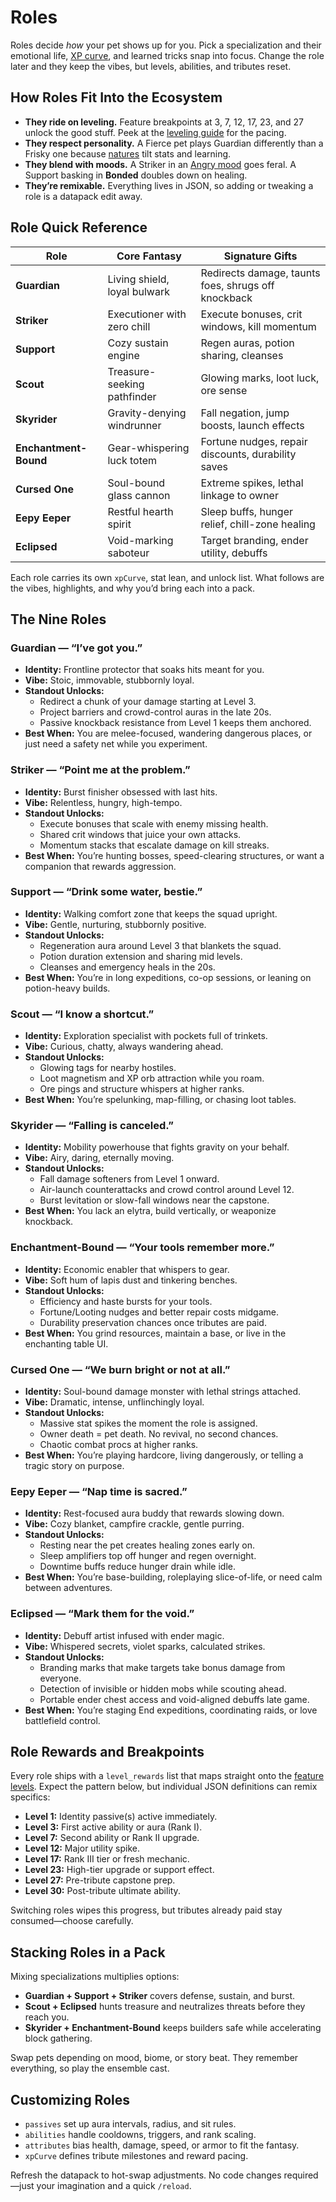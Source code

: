 # Roles

Roles decide *how* your pet shows up for you. Pick a specialization and
their emotional life, [XP curve](leveling.md), and learned tricks snap
into focus. Change the role later and they keep the vibes, but levels,
abilities, and tributes reset.

## How Roles Fit Into the Ecosystem

- **They ride on leveling.** Feature breakpoints at 3, 7, 12, 17, 23, and
  27 unlock the good stuff. Peek at the [leveling guide](leveling.md) for
  the pacing.
- **They respect personality.** A Fierce pet plays Guardian differently
  than a Frisky one because [natures](natures.md) tilt stats and learning.
- **They blend with moods.** A Striker in an [Angry mood](moods.md) goes
  feral. A Support basking in **Bonded** doubles down on healing.
- **They’re remixable.** Everything lives in JSON, so adding or tweaking a
  role is a datapack edit away.

## Role Quick Reference

| Role | Core Fantasy | Signature Gifts |
|------|--------------|-----------------|
| **Guardian** | Living shield, loyal bulwark | Redirects damage, taunts foes, shrugs off knockback |
| **Striker** | Executioner with zero chill | Execute bonuses, crit windows, kill momentum |
| **Support** | Cozy sustain engine | Regen auras, potion sharing, cleanses |
| **Scout** | Treasure-seeking pathfinder | Glowing marks, loot luck, ore sense |
| **Skyrider** | Gravity-denying windrunner | Fall negation, jump boosts, launch effects |
| **Enchantment-Bound** | Gear-whispering luck totem | Fortune nudges, repair discounts, durability saves |
| **Cursed One** | Soul-bound glass cannon | Extreme spikes, lethal linkage to owner |
| **Eepy Eeper** | Restful hearth spirit | Sleep buffs, hunger relief, chill-zone healing |
| **Eclipsed** | Void-marking saboteur | Target branding, ender utility, debuffs |

Each role carries its own `xpCurve`, stat lean, and unlock list. What
follows are the vibes, highlights, and why you’d bring each into a pack.

## The Nine Roles

### Guardian — “I’ve got you.”

- **Identity:** Frontline protector that soaks hits meant for you.
- **Vibe:** Stoic, immovable, stubbornly loyal.
- **Standout Unlocks:**
  - Redirect a chunk of your damage starting at Level 3.
  - Project barriers and crowd-control auras in the late 20s.
  - Passive knockback resistance from Level 1 keeps them anchored.
- **Best When:** You are melee-focused, wandering dangerous places, or
  just need a safety net while you experiment.

### Striker — “Point me at the problem.”

- **Identity:** Burst finisher obsessed with last hits.
- **Vibe:** Relentless, hungry, high-tempo.
- **Standout Unlocks:**
  - Execute bonuses that scale with enemy missing health.
  - Shared crit windows that juice your own attacks.
  - Momentum stacks that escalate damage on kill streaks.
- **Best When:** You’re hunting bosses, speed-clearing structures, or
  want a companion that rewards aggression.

### Support — “Drink some water, bestie.”

- **Identity:** Walking comfort zone that keeps the squad upright.
- **Vibe:** Gentle, nurturing, stubbornly positive.
- **Standout Unlocks:**
  - Regeneration aura around Level 3 that blankets the squad.
  - Potion duration extension and sharing mid levels.
  - Cleanses and emergency heals in the 20s.
- **Best When:** You’re in long expeditions, co-op sessions, or leaning on
  potion-heavy builds.

### Scout — “I know a shortcut.”

- **Identity:** Exploration specialist with pockets full of trinkets.
- **Vibe:** Curious, chatty, always wandering ahead.
- **Standout Unlocks:**
  - Glowing tags for nearby hostiles.
  - Loot magnetism and XP orb attraction while you roam.
  - Ore pings and structure whispers at higher ranks.
- **Best When:** You’re spelunking, map-filling, or chasing loot tables.

### Skyrider — “Falling is canceled.”

- **Identity:** Mobility powerhouse that fights gravity on your behalf.
- **Vibe:** Airy, daring, eternally moving.
- **Standout Unlocks:**
  - Fall damage softeners from Level 1 onward.
  - Air-launch counterattacks and crowd control around Level 12.
  - Burst levitation or slow-fall windows near the capstone.
- **Best When:** You lack an elytra, build vertically, or weaponize
  knockback.

### Enchantment-Bound — “Your tools remember more.”

- **Identity:** Economic enabler that whispers to gear.
- **Vibe:** Soft hum of lapis dust and tinkering benches.
- **Standout Unlocks:**
  - Efficiency and haste bursts for your tools.
  - Fortune/Looting nudges and better repair costs midgame.
  - Durability preservation chances once tributes are paid.
- **Best When:** You grind resources, maintain a base, or live in the
  enchanting table UI.

### Cursed One — “We burn bright or not at all.”

- **Identity:** Soul-bound damage monster with lethal strings attached.
- **Vibe:** Dramatic, intense, unflinchingly loyal.
- **Standout Unlocks:**
  - Massive stat spikes the moment the role is assigned.
  - Owner death = pet death. No revival, no second chances.
  - Chaotic combat procs at higher ranks.
- **Best When:** You’re playing hardcore, living dangerously, or telling
  a tragic story on purpose.

### Eepy Eeper — “Nap time is sacred.”

- **Identity:** Rest-focused aura buddy that rewards slowing down.
- **Vibe:** Cozy blanket, campfire crackle, gentle purring.
- **Standout Unlocks:**
  - Resting near the pet creates healing zones early on.
  - Sleep amplifiers top off hunger and regen overnight.
  - Downtime buffs reduce hunger drain while idle.
- **Best When:** You’re base-building, roleplaying slice-of-life, or need
  calm between adventures.

### Eclipsed — “Mark them for the void.”

- **Identity:** Debuff artist infused with ender magic.
- **Vibe:** Whispered secrets, violet sparks, calculated strikes.
- **Standout Unlocks:**
  - Branding marks that make targets take bonus damage from everyone.
  - Detection of invisible or hidden mobs while scouting ahead.
  - Portable ender chest access and void-aligned debuffs late game.
- **Best When:** You’re staging End expeditions, coordinating raids, or
  love battlefield control.

## Role Rewards and Breakpoints

Every role ships with a `level_rewards` list that maps straight onto the
[feature levels](leveling.md#role-rewards-and-feature-levels). Expect the
pattern below, but individual JSON definitions can remix specifics:

- **Level 1:** Identity passive(s) active immediately.
- **Level 3:** First active ability or aura (Rank I).
- **Level 7:** Second ability or Rank II upgrade.
- **Level 12:** Major utility spike.
- **Level 17:** Rank III tier or fresh mechanic.
- **Level 23:** High-tier upgrade or support effect.
- **Level 27:** Pre-tribute capstone prep.
- **Level 30:** Post-tribute ultimate ability.

Switching roles wipes this progress, but tributes already paid stay
consumed—choose carefully.

## Stacking Roles in a Pack

Mixing specializations multiplies options:

- **Guardian + Support + Striker** covers defense, sustain, and burst.
- **Scout + Eclipsed** hunts treasure and neutralizes threats before they
  reach you.
- **Skyrider + Enchantment-Bound** keeps builders safe while accelerating
  block gathering.

Swap pets depending on mood, biome, or story beat. They remember
everything, so play the ensemble cast.

## Customizing Roles

- `passives` set up aura intervals, radius, and sit rules.
- `abilities` handle cooldowns, triggers, and rank scaling.
- `attributes` bias health, damage, speed, or armor to fit the fantasy.
- `xpCurve` defines tribute milestones and reward pacing.

Refresh the datapack to hot-swap adjustments. No code changes required—just
your imagination and a quick `/reload`.
